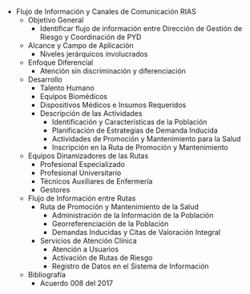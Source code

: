- Flujo de Información y Canales de Comunicación RIAS
  - Objetivo General
    - Identificar flujo de información entre Dirección de Gestión de Riesgo y Coordinación de PYD
  - Alcance y Campo de Aplicación
    - Niveles jerárquicos involucrados
  - Enfoque Diferencial
    - Atención sin discriminación y diferenciación
  - Desarrollo
    - Talento Humano
    - Equipos Biomédicos
    - Dispositivos Médicos e Insumos Requeridos
    - Descripción de las Actividades
      - Identificación y Características de la Población
      - Planificación de Estrategias de Demanda Inducida
      - Actividades de Promoción y Mantenimiento para la Salud
      - Inscripción en la Ruta de Promoción y Mantenimiento
  - Equipos Dinamizadores de las Rutas
    - Profesional Especializado
    - Profesional Universitario
    - Técnicos Auxiliares de Enfermería
    - Gestores
  - Flujo de Información entre Rutas
    - Ruta de Promoción y Mantenimiento de la Salud
      - Administración de la Información de la Población
      - Georreferenciación de la Población
      - Demandas Inducidas y Citas de Valoración Integral
    - Servicios de Atención Clínica
      - Atención a Usuarios
      - Activación de Rutas de Riesgo
      - Registro de Datos en el Sistema de Información
  - Bibliografía
    - Acuerdo 008 del 2017